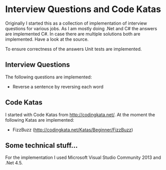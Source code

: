 Interview Questions and Code Katas
==================================
Originally I started this as a collection of implementation of interview
questions for various jobs. As I am mostly doing .Net and C# the
answers are implemented C#. In case there are multiple solutions
both are implemented. Have a look at the source.

To ensure correctness of the answers Unit tests are implemented.

## Interview Questions

The following questions are implemented:
* Reverse a sentence by reversing each word

## Code Katas

I started with Code Katas from http://codingkata.net/.  At the moment the following Katas are implemented:

* FizzBuzz (http://codingkata.net/Katas/Beginner/FizzBuzz)

## Some technical stuff...
For the implementation I used Microsoft Visual Studio Community 2013 and .Net 4.5.
